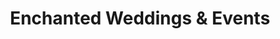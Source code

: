 ---
title: "Enchanted Weddings & Events"
url: /bristol/enchanted-weddings-and-events/
shop: interior decoration
---